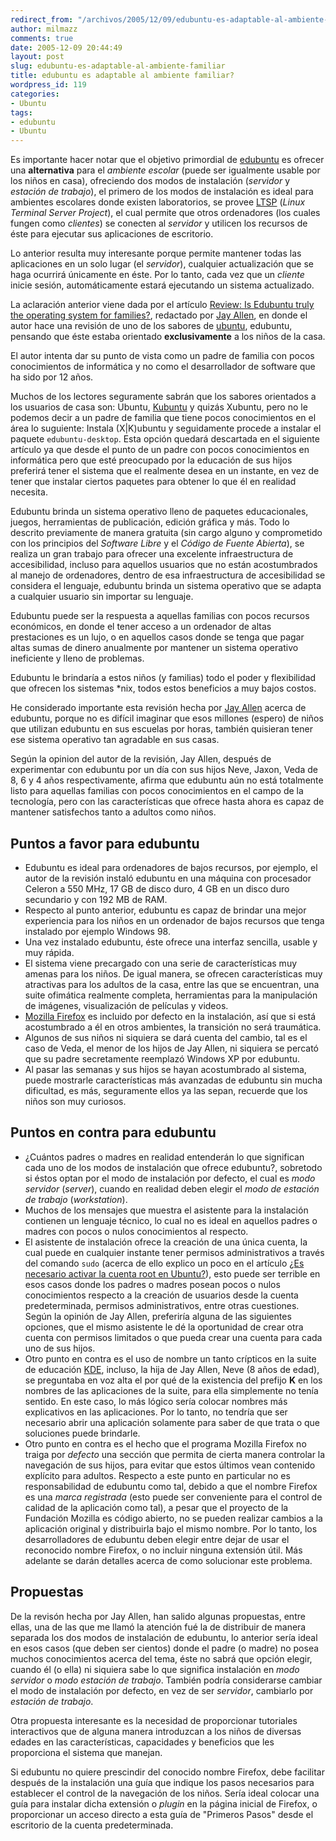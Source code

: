 ```yaml
---
redirect_from: "/archivos/2005/12/09/edubuntu-es-adaptable-al-ambiente-familiar/"
author: milmazz
comments: true
date: 2005-12-09 20:44:49
layout: post
slug: edubuntu-es-adaptable-al-ambiente-familiar
title: edubuntu es adaptable al ambiente familiar?
wordpress_id: 119
categories:
- Ubuntu
tags:
- edubuntu
- Ubuntu
---
```


Es importante hacer notar que el objetivo primordial de [edubuntu](http://www.edubuntu.org/) es ofrecer una **alternativa** para el _ambiente escolar_ (puede ser igualmente usable por los niños en casa), ofreciendo dos modos de instalación (_servidor_ y _estación de trabajo_), el primero de los modos de instalación es ideal para ambientes escolares donde existen laboratorios, se provee [LTSP](http://ltsp.org/) (_Linux Terminal Server Project_), el cual permite que otros ordenadores (los cuales fungen como _clientes_) se conecten al _servidor_ y utilicen los recursos de éste para ejecutar sus aplicaciones de escritorio.

Lo anterior resulta muy interesante porque permite mantener todas las aplicaciones en un solo lugar (el _servidor_), cualquier actualización que se haga ocurrirá únicamente en éste. Por lo tanto, cada vez que un _cliente_ inicie sesión, automáticamente estará ejecutando un sistema actualizado.

La aclaración anterior viene dada por el artículo [Review: Is Edubuntu truly the operating system for families?](http://bloggingbaby.com/entry/1234000340071196/), redactado por [Jay Allen](http://bloggingbaby.com/), en donde el autor hace una revisión de uno de los sabores de [ubuntu](http://www.ubuntu.com), edubuntu, pensando que éste estaba orientado **exclusivamente** a los niños de la casa.

El autor intenta dar su punto de vista como un padre de familia con pocos conocimientos de informática y no como el desarrollador de software que ha sido por 12 años.

Muchos de los lectores seguramente sabrán que los sabores orientados a los usuarios de casa son: Ubuntu, [Kubuntu](http://kubuntu.org/) y quizás Xubuntu, pero no le podemos decir a un padre de familia que tiene pocos conocimientos en el área lo suguiente: Instala (X|K)ubuntu y seguidamente procede a instalar el paquete `edubuntu-desktop`. Esta opción quedará descartada en el siguiente artículo ya que desde el punto de un padre con pocos conocimientos en informática pero que esté preocupado por la educación de sus hijos preferirá tener el sistema que el realmente desea en un instante, en vez de tener que instalar ciertos paquetes para obtener lo que él en realidad necesita.

Edubuntu brinda un sistema operativo lleno de paquetes educacionales, juegos, herramientas de publicación, edición gráfica y más. Todo lo descrito previamente de manera gratuita (sin cargo alguno y comprometido con los principios del _Software Libre_ y el _Código de Fuente Abierta_), se realiza un gran trabajo para ofrecer una excelente infraestructura de accesibilidad, incluso para aquellos usuarios que no están acostumbrados al manejo de ordenadores, dentro de esa infraestructura de accesibilidad se considera el lenguaje, edubuntu brinda un sistema operativo que se adapta a cualquier usuario sin importar su lenguaje.

Edubuntu puede ser la respuesta a aquellas familias con pocos recursos económicos, en donde el tener acceso a un ordenador de altas prestaciones es un lujo, o en aquellos casos donde se tenga que pagar altas sumas de dinero anualmente por mantener un sistema operativo ineficiente y lleno de problemas.

Edubuntu le brindaría a estos niños (y familias) todo el poder y flexibilidad que ofrecen los sistemas *nix, todos estos beneficios a muy bajos costos.

He considerado importante esta revisión hecha por [Jay Allen](http://bloggingbaby.com/) acerca de edubuntu, porque no es difícil imaginar que esos millones (espero) de niños que utilizan edubuntu en sus escuelas por horas, también quisieran tener ese sistema operativo tan agradable en sus casas.

Según la opinion del autor de la revisión, Jay Allen, después de experimentar con edubuntu por un día con sus hijos Neve, Jaxon, Veda de 8, 6 y 4 años respectivamente, afirma que edubuntu aún no está totalmente listo para aquellas familias con pocos conocimientos en el campo de la tecnología, pero con las características que ofrece hasta ahora es capaz de mantener satisfechos tanto a adultos como niños.

## Puntos a favor para edubuntu

  * Edubuntu es ideal para ordenadores de bajos recursos, por ejemplo, el autor de la revisión instaló edubuntu en una máquina con procesador Celeron a 550 MHz, 17 GB de disco duro, 4 GB en un disco duro secundario y con 192 MB de RAM.
  * Respecto al punto anterior, edubuntu es capaz de brindar una mejor experiencia para los niños en un ordenador de bajos recursos que tenga instalado por ejemplo Windows 98.
  * Una vez instalado edubuntu, éste ofrece una interfaz sencilla, usable y muy rápida.
  * El sistema viene precargado con una serie de características muy amenas para los niños. De igual manera, se ofrecen características muy atractivas para los adultos de la casa, entre las que se encuentran, una suite ofimática realmente completa, herramientas para la manipulación de imágenes, visualización de películas y videos.
  * [Mozilla Firefox](http://www.mozilla.com/firefox/) es incluido por defecto en la instalación, así que si está acostumbrado a él en otros ambientes, la transición no será traumática.
  * Algunos de sus niños ni siquiera se dará cuenta del cambio, tal es el caso de Veda, el menor de los hijos de Jay Allen, ni siquiera se percató que su padre secretamente reemplazó Windows XP por edubuntu.
  * Al pasar las semanas y sus hijos se hayan acostumbrado al sistema, puede mostrarle características más avanzadas de edubuntu sin mucha dificultad, es más, seguramente ellos ya las sepan, recuerde que los niños son muy curiosos.

## Puntos en contra para edubuntu

  * ¿Cuántos padres o madres en realidad entenderán lo que significan cada uno de los modos de instalación que ofrece edubuntu?, sobretodo si éstos optan por el modo de instalación por defecto, el cual es _modo servidor_ (_server_), cuando en realidad deben elegir el _modo de estación de trabajo_ (_workstation_).
  * Muchos de los mensajes que muestra el asistente para la instalación contienen un lenguaje técnico, lo cual no es ideal en aquellos padres o madres con pocos o nulos conocimientos al respecto.
  * El asistente de instalación ofrece la creación de una única cuenta, la cual puede en cualquier instante tener permisos administrativos a través del comando `sudo` (acerca de ello explico un poco en el artículo [¿Es necesario activar la cuenta root en Ubuntu?](/archivos/2005/05/03/es-necesario-activar-la-cuenta-root-en-ubuntu/)), esto puede ser terrible en esos casos donde los padres o madres posean pocos o nulos conocimientos respecto a la creación de usuarios desde la cuenta predeterminada, permisos administrativos, entre otras cuestiones. Según la opinión de Jay Allen, preferiría alguna de las siguientes opciones, que el mismo asistente le dé la oportunidad de crear otra cuenta con permisos limitados o que pueda crear una cuenta para cada uno de sus hijos.
  * Otro punto en contra es el uso de nombre un tanto crípticos en la suite de educación [KDE](http://kde.org/), incluso, la hija de Jay Allen, Neve (8 años de edad), se preguntaba en voz alta el por qué de la existencia del prefijo **K** en los nombres de las aplicaciones de la suite, para ella simplemente no tenía sentido. En este caso, lo más lógico sería colocar nombres más explicativos en las aplicaciones. Por lo tanto, no tendría que ser necesario abrir una aplicación solamente para saber de que trata o que soluciones puede brindarle.
  * Otro punto en contra es el hecho que el programa Mozilla Firefox no traiga por _defecto_ una sección que permita de cierta manera controlar la navegación de sus hijos, para evitar que estos últimos vean contenido explícito para adultos. Respecto a este punto en particular no es responsabilidad de edubuntu como tal, debido a que el nombre Firefox es una _marca registrada_ (esto puede ser conveniente para el control de calidad de la aplicación como tal), a pesar que el proyecto de la Fundación Mozilla es código abierto, no se pueden realizar cambios a la aplicación original y distribuirla bajo el mismo nombre. Por lo tanto, los desarrolladores de edubuntu deben elegir entre dejar de usar el reconocido nombre Firefox, o no incluir ninguna extensión útil. Más adelante se darán detalles acerca de como solucionar este problema.

## Propuestas

De la revisón hecha por Jay Allen, han salido algunas propuestas, entre ellas, una de las que me llamó la atención fué la de distribuir de manera separada los dos modos de instalación de edubuntu, lo anterior sería ideal en esos casos (que deben ser cientos) donde el padre (o madre) no posea muchos conocimientos acerca del tema, éste no sabrá que opción elegir, cuando él (o ella) ni siquiera sabe lo que significa instalación en _modo servidor_ o _modo estación de trabajo_. También podría considerarse cambiar el modo de instalación por defecto, en vez de ser _servidor_, cambiarlo por _estación de trabajo_.

Otra propuesta interesante es la necesidad de proporcionar tutoriales interactivos que de alguna manera introduzcan a los niños de diversas edades en las características, capacidades y beneficios que les proporciona el sistema que manejan.

Si edubuntu no quiere prescindir del conocido nombre Firefox, debe facilitar después de la instalación una guía que indique los pasos necesarios para establecer el control de la navegación de los niños. Sería ideal colocar una guía para instalar dicha extensión o _plugin_ en la página inicial de Firefox, o proporcionar un acceso directo a esta guía de "Primeros Pasos" desde el escritorio de la cuenta predeterminada.
 
